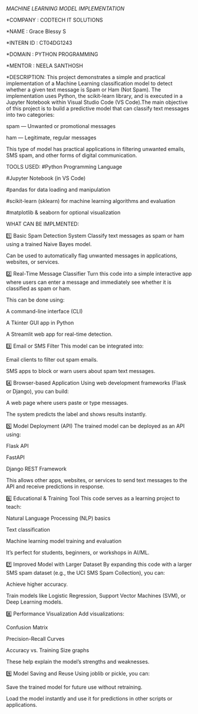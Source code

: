 _MACHINE LEARNING MODEL IMPLEMENTATION_

*COMPANY : CODTECH IT SOLUTIONS

*NAME : Grace Blessy S

*INTERN ID : CT04DG1243

*DOMAIN : PYTHON PROGRAMMING

*MENTOR : NEELA SANTHOSH

*DESCRIPTION:
This project demonstrates a simple and practical implementation of a Machine Learning classification model to detect whether a given text message is Spam or Ham (Not Spam). The implementation uses Python, the scikit-learn library, and is executed in a Jupyter Notebook within Visual Studio Code (VS Code).The main objective of this project is to build a predictive model that can classify text messages into two categories:

spam — Unwanted or promotional messages

ham — Legitimate, regular messages

This type of model has practical applications in filtering unwanted emails, SMS spam, and other forms of digital communication.

TOOLS USED:
#Python Programming Language

#Jupyter Notebook (in VS Code)

#pandas for data loading and manipulation

#scikit-learn (sklearn) for machine learning algorithms and evaluation

#matplotlib & seaborn for optional visualization

WHAT CAN BE IMPLMENTED:

1️⃣ Basic Spam Detection System
Classify text messages as spam or ham using a trained Naive Bayes model.

Can be used to automatically flag unwanted messages in applications, websites, or services.

2️⃣ Real-Time Message Classifier
Turn this code into a simple interactive app where users can enter a message and immediately see whether it is classified as spam or ham.

This can be done using:

A command-line interface (CLI)

A Tkinter GUI app in Python

A Streamlit web app for real-time detection.

3️⃣ Email or SMS Filter
This model can be integrated into:

Email clients to filter out spam emails.

SMS apps to block or warn users about spam text messages.

4️⃣ Browser-based Application
Using web development frameworks (Flask or Django), you can build:

A web page where users paste or type messages.

The system predicts the label and shows results instantly.

5️⃣ Model Deployment (API)
The trained model can be deployed as an API using:

Flask API

FastAPI

Django REST Framework

This allows other apps, websites, or services to send text messages to the API and receive predictions in response.

6️⃣ Educational & Training Tool
This code serves as a learning project to teach:

Natural Language Processing (NLP) basics

Text classification

Machine learning model training and evaluation

It’s perfect for students, beginners, or workshops in AI/ML.

7️⃣ Improved Model with Larger Dataset
By expanding this code with a larger SMS spam dataset (e.g., the UCI SMS Spam Collection), you can:

Achieve higher accuracy.

Train models like Logistic Regression, Support Vector Machines (SVM), or Deep Learning models.

8️⃣ Performance Visualization
Add visualizations:

Confusion Matrix

Precision-Recall Curves

Accuracy vs. Training Size graphs

These help explain the model’s strengths and weaknesses.

9️⃣ Model Saving and Reuse
Using joblib or pickle, you can:

Save the trained model for future use without retraining.

Load the model instantly and use it for predictions in other scripts or applications.



